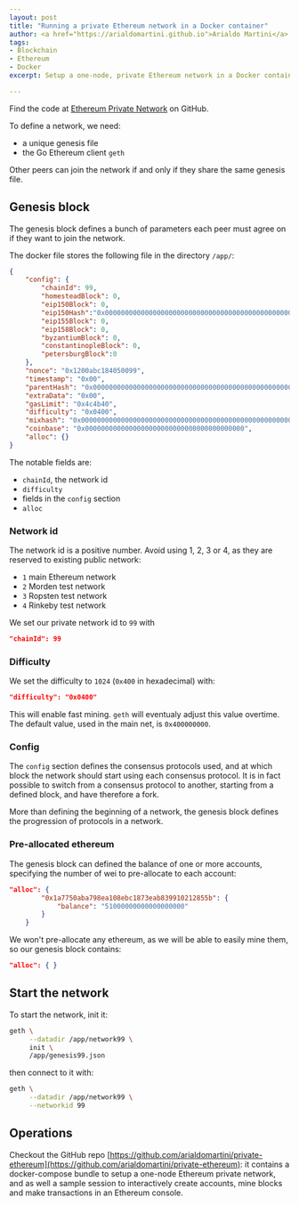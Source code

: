 ```yaml
---
layout: post
title: "Running a private Ethereum network in a Docker container"
author: <a href="https://arialdomartini.github.io">Arialdo Martini</a>
tags:
- Blockchain
- Ethereum
- Docker
excerpt: Setup a one-node, private Ethereum network in a Docker container.

---
```

Find the code at [Ethereum Private Network](https://github.com/arialdomartini/private-ethereum) on GitHub.

To define a network, we need:

- a unique genesis file
- the Go Ethereum client `geth`

Other peers can join the network if and only if they share the same genesis file.


## Genesis block
The genesis block defines a bunch of parameters each peer must agree on if they want to join the network.

The docker file stores the following file in the directory `/app/`:

```json
{
    "config": {
        "chainId": 99,
        "homesteadBlock": 0,
        "eip150Block": 0,
        "eip150Hash":"0x0000000000000000000000000000000000000000000000000000000000000000",
        "eip155Block": 0,
        "eip158Block": 0,
        "byzantiumBlock": 0,
        "constantinopleBlock": 0,
        "petersburgBlock":0
    },
    "nonce": "0x1200abc184050099",
    "timestamp": "0x00",
    "parentHash": "0x0000000000000000000000000000000000000000000000000000000000000000",
    "extraData": "0x00",
    "gasLimit": "0x4c4b40",
    "difficulty": "0x0400",
    "mixhash": "0x0000000000000000000000000000000000000000000000000000000000000000",
    "coinbase": "0x0000000000000000000000000000000000000000",
    "alloc": {}
}
```

The notable fields are:

* `chainId`, the network id
* `difficulty`
* fields in the `config` section
* `alloc`

### Network id

The network id is a positive number. Avoid using 1, 2, 3 or 4, as they are reserved to existing public network:

* `1` main Ethereum network
* `2` Morden test network
* `3` Ropsten test network
* `4` Rinkeby test network

We set our private network id to `99` with

```json
"chainId": 99
```

### Difficulty

We set the difficulty to `1024` (`0x400` in hexadecimal) with:

```json
"difficulty": "0x0400"
```

This will enable fast mining. `geth` will eventualy adjust this value overtime. The default value, used in the main net, is `0x400000000`.

### Config
The `config` section defines the consensus protocols used, and at which block the network should start using each consensus protocol. It is in fact possible to switch from a consensus protocol to another, starting from a defined block, and have therefore a fork.

More than defining the beginning of a network, the genesis block defines the progression of protocols in a network.

### Pre-allocated ethereum
The genesis block can defined the balance of one or more accounts, specifying the number of wei to pre-allocate to each account:

```json
"alloc": {
        "0x1a7750aba798ea108ebc1873eab839910212855b": {
            "balance": "51000000000000000000"
        }
    }
```

We won't pre-allocate any ethereum, as we will be able to easily mine them, so our genesis block contains:


```json
"alloc": { }
```

## Start the network
To start the network, init it:

```bash
geth \
     --datadir /app/network99 \
     init \
     /app/genesis99.json
```

then connect to it with:

```bash
geth \
     --datadir /app/network99 \
     --networkid 99
```


## Operations
Checkout the GitHub repo [https://github.com/arialdomartini/private-ethereum](https://github.com/arialdomartini/private-ethereum): it contains a docker-compose bundle to setup a one-node Ethereum private network, and as well a sample session to interactively create accounts, mine blocks and make transactions in an Ethereum console.
